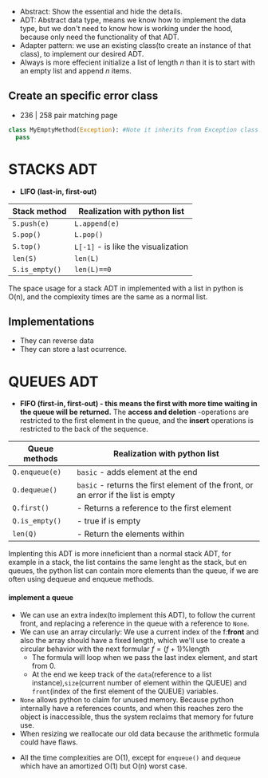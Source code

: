 - Abstract: Show the essential and hide the details.
- ADT: Abstract data type, means we know how to implement the data type, but we don't need to know how is working under the hood, because only need the functionality of that ADT.
- Adapter pattern: we use an existing class(to create an instance of that class), to implement our desired ADT.
- Always is more effecient initialize a list of length *n* than it is to start with an empty list and append *n* items.

## Create an specific error class

- 236 | 258 pair matching page

```py
class MyEmptyMethod(Exception): #Note it inherits from Exception class
  pass
```

# STACKS ADT 

- **LIFO (last-in, first-out)**

|Stack method|Realization with python list|
|---|---|
|`S.push(e)`|`L.append(e)`|
|`S.pop()`|`L.pop()`|
|`S.top()`|`L[-1]` - is like the visualization |
|`len(S)`|`len(L)`|
|`S.is_empty()`|`len(L)==0`|

The space usage for a stack ADT in implemented with a list in python is O(n), and the complexity times are the same as a normal list.

## Implementations
- They can reverse data
- They can store a last ocurrence.

# QUEUES ADT

- **FIFO (first-in, first-out) - this means the first with more time waiting in the queue will be returned.**
The **access and deletion** -operations are restricted to the first element in the queue, and the **insert** operations is restricted to the back of the sequence.

|Queue methods|Realization with python list|
|---|---|
|`Q.enqueue(e)`|`basic` - adds element at the end|
|`Q.dequeue()`|`basic` - returns the first element of the front, or an error if the list is empty|
|`Q.first()`| - Returns a reference to the first element|
|`Q.is_empty()`| - true if is empty|
|`len(Q)`| - Return the elements within|
Implenting this ADT is more inneficient than a normal stack ADT, for example in a stack, the list contains the same lenght as the stack, but en queues, the python list can contain more elements than the queue, if we are often using 
dequeue and enqueue methods.

#### implement a queue
- We can use an extra index(to implement this ADT), to follow the current front, and replacing a reference in the queue with a reference to `None`.
- We can use an array circularly: We use a current index of the f:**front** and also the array should have a fixed length, which we'll use to create a circular behavior with the next formular $f=(f+1)$%length
  - The formula will loop when we pass the last index element, and start from 0.
  - At the end we keep track of the `data`(reference to a list instance),`size`(current number of element within the QUEUE) and `front`(index of the first element of the QUEUE) variables.
- `None` allows python to claim for unused memory. Because python internally have a references counts, and when this reaches zero the object is inaccessible, thus the system reclaims that memory for future use.
- When resizing we reallocate our old data because the arithmetic formula could have flaws.
* All the time complexities are O(1), except for `enqueue()` and `dequeue` which have an amortized O(1) but O(n) worst case.
